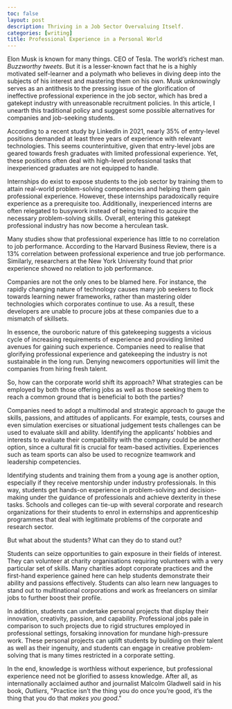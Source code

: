 ```yaml
---
toc: false
layout: post
description: Thriving in a Job Sector Overvaluing Itself.
categories: [writing]
title: Professional Experience in a Personal World
---
```


Elon Musk is known for many things. CEO of Tesla. The world’s richest man. _Buzzworthy tweets_. But it is a lesser-known fact that he is a highly motivated self-learner and a polymath who believes in diving deep into the subjects of his interest and mastering them on his own. Musk unknowingly serves as an antithesis to the pressing issue of the glorification of ineffective professional experience in the job sector, which has bred a gatekept industry with unreasonable recruitment policies. In this article, I unearth this traditional policy and suggest some possible alternatives for companies and job-seeking students.

According to a recent study by LinkedIn in 2021, nearly 35% of entry-level positions demanded at least three years of experience with relevant technologies. This seems counterintuitive, given that entry-level jobs are geared towards fresh graduates with limited professional experience. Yet, these positions often deal with high-level professional tasks that inexperienced graduates are not equipped to handle.

Internships do exist to expose students to the job sector by training them to attain real-world problem-solving competencies and helping them gain professional experience. However, these internships paradoxically require experience as a prerequisite too. Additionally, inexperienced interns are often relegated to busywork instead of being trained to acquire the necessary problem-solving skills. Overall, entering this gatekept professional industry has now become a herculean task.

Many studies show that professional experience has little to no correlation to job performance. According to the Harvard Business Review, there is a 13% correlation between professional experience and true job performance. Similarly, researchers at the New York University found that prior experience showed no relation to job performance.

Companies are not the only ones to be blamed here. For instance, the rapidly changing nature of technology causes many job seekers to flock towards learning newer frameworks, rather than mastering older technologies which corporates continue to use. As a result, these developers are unable to procure jobs at these companies due to a mismatch of skillsets.

In essence, the ouroboric nature of this gatekeeping suggests a vicious cycle of increasing requirements of experience and providing limited avenues for gaining such experience. Companies need to realise that glorifying professional experience and gatekeeping the industry is not sustainable in the long run. Denying newcomers opportunities will limit the companies from hiring fresh talent.

So, how can the corporate world shift its approach? What strategies can be employed by both those offering jobs as well as those seeking them to reach a common ground that is beneficial to both the parties?

Companies need to adopt a multimodal and strategic approach to gauge the skills, passions, and attitudes of applicants. For example, tests, courses and even simulation exercises or situational judgement tests challenges can be used to evaluate skill and ability. Identifying the applicants’ hobbies and interests to evaluate their compatibility with the company could be another option, since a cultural fit is crucial for team-based activities. Experiences such as team sports can also be used to recognize teamwork and leadership competencies.

Identifying students and training them from a young age is another option, especially if they receive mentorship under industry professionals. In this way, students get hands-on experience in problem-solving and decision-making under the guidance of professionals and achieve dexterity in these tasks. Schools and colleges can tie-up with several corporate and research organizations for their students to enrol in externships and apprenticeship programmes that deal with legitimate problems of the corporate and research sector.

But what about the students? What can they do to stand out?

Students can seize opportunities to gain exposure in their fields of interest. They can volunteer at charity organisations requiring volunteers with a very particular set of skills. Many charities adopt corporate practices and the first-hand experience gained here can help students demonstrate their ability and passions effectively. Students can also learn new languages to stand out to multinational corporations and work as freelancers on similar jobs to further boost their profile.

In addition, students can undertake personal projects that display their innovation, creativity, passion, and capability. Professional jobs pale in comparison to such projects due to rigid structures employed in professional settings, forsaking innovation for mundane high-pressure work. These personal projects can uplift students by building on their talent as well as their ingenuity, and students can engage in creative problem-solving that is many times restricted in a corporate setting.

In the end, knowledge is worthless without experience, but professional experience need not be glorified to assess knowledge. After all, as internationally acclaimed author and journalist Malcolm Gladwell said in his book, _Outliers_, "Practice isn’t the thing you do once you’re good, it’s the thing that you do that _makes you good_."
